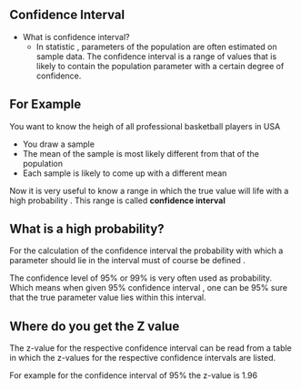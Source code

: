 ## Confidence Interval

- What is confidence interval?
    - In statistic , parameters of the population are often estimated on sample data. The confidence interval is a range of values that is likely to contain the population parameter with a certain degree of confidence.
## For Example 
You want to know the heigh of all professional basketball players in USA
- You draw a sample
- The mean of the sample is most likely different from that of the population
- Each sample is likely to come up with a different mean

Now it is very useful to know a range in which the true value will life with a high probability . This range is called **confidence interval**

## What is a high probability?
For the calculation of the confidence interval the probability with which a parameter should lie in the interval must of course be defined .

The confidence level of 95% or 99% is very often used as probability. Which means when given 95% confidence interval , one can be 95% sure that the true parameter value lies within this interval.

## Where do you get the Z value

The z-value for the respective confidence interval can be read from a table in which the z-values for the respective confidence intervals are listed.

For example for the confidence interval of 95% the z-value is 1.96
